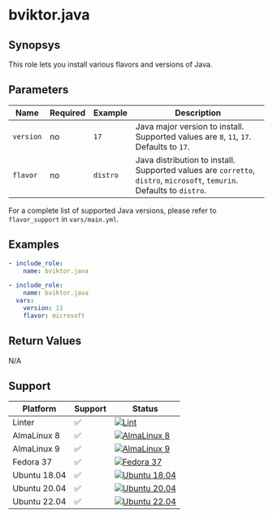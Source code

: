 # bviktor.java

## Synopsys

This role lets you install various flavors and versions of Java.

## Parameters

| Name | Required | Example | Description |
|---|---|---|---|
| `version` | no | `17` | Java major version to install. Supported values are `8`, `11`, `17`. Defaults to `17`. |
| `flavor` | no | `distro` | Java distribution to install. Supported values are `corretto`, `distro`, `microsoft`, `temurin`. Defaults to `distro`. |

For a complete list of supported Java versions, please refer to `flavor_support` in `vars/main.yml`.

## Examples

```yml
- include_role:
    name: bviktor.java

- include_role:
    name: bviktor.java
  vars:
    version: 11
    flavor: microsoft
```

## Return Values

N/A

## Support

| Platform | Support | Status |
|---|---|---|
| Linter | ✅ | [![Lint](https://github.com/noobient/ansible-galaxy-java/actions/workflows/lint.yml/badge.svg)](https://github.com/noobient/ansible-galaxy-java/actions/workflows/lint.yml) |
| AlmaLinux 8 | ✅ | [![AlmaLinux 8](https://github.com/noobient/ansible-galaxy-java/actions/workflows/almalinux-8.yml/badge.svg)](https://github.com/noobient/ansible-galaxy-java/actions/workflows/almalinux-8.yml) |
| AlmaLinux 9 | ✅ | [![AlmaLinux 9](https://github.com/noobient/ansible-galaxy-java/actions/workflows/almalinux-9.yml/badge.svg)](https://github.com/noobient/ansible-galaxy-java/actions/workflows/almalinux-9.yml) |
| Fedora 37 | ✅ | [![Fedora 37](https://github.com/noobient/ansible-galaxy-java/actions/workflows/fedora-37.yml/badge.svg)](https://github.com/noobient/ansible-galaxy-java/actions/workflows/fedora-37.yml) |
| Ubuntu 18.04 | ✅ | [![Ubuntu 18.04](https://github.com/noobient/ansible-galaxy-java/actions/workflows/ubuntu-18.04.yml/badge.svg)](https://github.com/noobient/ansible-galaxy-java/actions/workflows/ubuntu-18.04.yml) |
| Ubuntu 20.04 | ✅ | [![Ubuntu 20.04](https://github.com/noobient/ansible-galaxy-java/actions/workflows/ubuntu-20.04.yml/badge.svg)](https://github.com/noobient/ansible-galaxy-java/actions/workflows/ubuntu-20.04.yml) |
| Ubuntu 22.04 | ✅ | [![Ubuntu 22.04](https://github.com/noobient/ansible-galaxy-java/actions/workflows/ubuntu-22.04.yml/badge.svg)](https://github.com/noobient/ansible-galaxy-java/actions/workflows/ubuntu-22.04.yml) |

